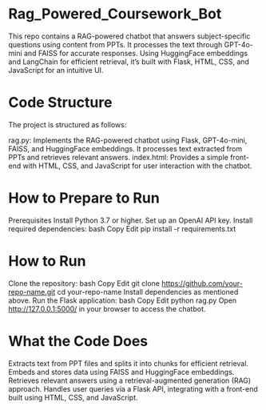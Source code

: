 # Rag_Powered_Coursework_Bot
This repo contains a RAG-powered chatbot that answers subject-specific questions using content from PPTs. It processes the text through GPT-4o-mini and FAISS for accurate responses. Using HuggingFace embeddings and LangChain for efficient retrieval, it’s built with Flask, HTML, CSS, and JavaScript for an intuitive UI.

# Code Structure
The project is structured as follows:

rag.py: Implements the RAG-powered chatbot using Flask, GPT-4o-mini, FAISS, and HuggingFace embeddings. It processes text extracted from PPTs and retrieves relevant answers.
index.html: Provides a simple front-end with HTML, CSS, and JavaScript for user interaction with the chatbot.
# How to Prepare to Run
Prerequisites
Install Python 3.7 or higher.
Set up an OpenAI API key.
Install required dependencies:
bash
Copy
Edit
pip install -r requirements.txt
# How to Run
Clone the repository:
bash
Copy
Edit
git clone https://github.com/your-repo-name.git
cd your-repo-name
Install dependencies as mentioned above.
Run the Flask application:
bash
Copy
Edit
python rag.py
Open http://127.0.0.1:5000/ in your browser to access the chatbot.

# What the Code Does
Extracts text from PPT files and splits it into chunks for efficient retrieval.
Embeds and stores data using FAISS and HuggingFace embeddings.
Retrieves relevant answers using a retrieval-augmented generation (RAG) approach.
Handles user queries via a Flask API, integrating with a front-end built using HTML, CSS, and JavaScript.


